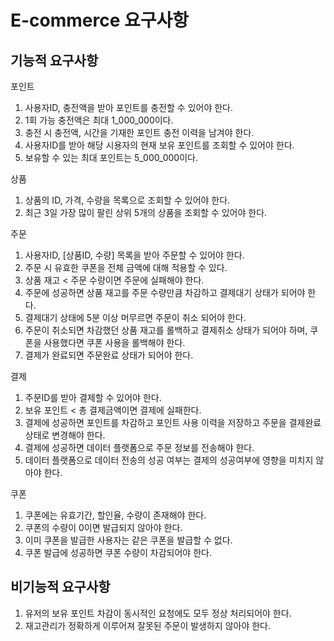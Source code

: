 # E-commerce 요구사항

## 기능적 요구사항
포인트
1. 사용자ID, 충전액을 받아 포인트를 충전할 수 있어야 한다.
2. 1회 가능 충전액은 최대 1_000_000이다.
3. 충전 시 충전액, 시간을 기재한 포인트 충전 이력을 남겨야 한다.
2. 사용자ID를 받아 해당 시용자의 현재 보유 포인트를 조회할 수 있어야 한다.
3. 보유할 수 있는 최대 포인트는 5_000_000이다.

상품
1. 상품의 ID, 가격, 수량을 목록으로 조회할 수 있어야 한다.
2. 최근 3일 가장 많이 팔린 상위 5개의 상품을 조회할 수 있어야 한다.

주문
1. 사용자ID, [상품ID, 수량] 목록을 받아 주문할 수 있어야 한다.
2. 주문 시 유효한 쿠폰을 전체 금액에 대해 적용할 수 있다.
3. 상품 재고 < 주문 수량이면 주문에 실패해야 한다.
4. 주문에 성공하면 상품 재고를 주문 수량만큼 차감하고 결제대기 상태가 되어야 한다.
5. 결제대기 상태에 5분 이상 머무르면 주문이 취소 되어야 한다.
6. 주문이 취소되면 차감했던 상품 재고를 롤백하고 결제취소 상태가 되어야 하며, 쿠폰을 사용했다면 쿠폰 사용을 롤백해야 한다.
7. 결제가 완료되면 주문완료 상태가 되어야 한다.

결제
1. 주문ID를 받아 결제할 수 있어야 한다.
2. 보유 포인트 < 총 결제금액이면 결제에 실패한다.
3. 결제에 성공하면 포인트를 차감하고 포인트 사용 이력을 저장하고 주문을 결제완료 상태로 변경해야 한다.
4. 결제에 성공하면 데이터 플랫폼으로 주문 정보를 전송해야 한다.
5. 데이터 플랫폼으로 데이터 전송의 성공 여부는 결제의 성공여부에 영향을 미치지 않아야 한다.

쿠폰
1. 쿠폰에는 유효기간, 할인율, 수량이 존재해야 한다.
2. 쿠폰의 수량이 0이면 발급되지 않아야 한다.
3. 이미 쿠폰을 발급한 사용자는 같은 쿠폰을 발급할 수 없다.
4. 쿠폰 발급에 성공하면 쿠폰 수량이 차감되어야 한다.

## 비기능적 요구사항
1. 유저의 보유 포인트 차감이 동시적인 요청에도 모두 정상 처리되어야 한다.  
2. 재고관리가 정확하게 이루어져 잘못된 주문이 발생하지 않아야 한다.  
